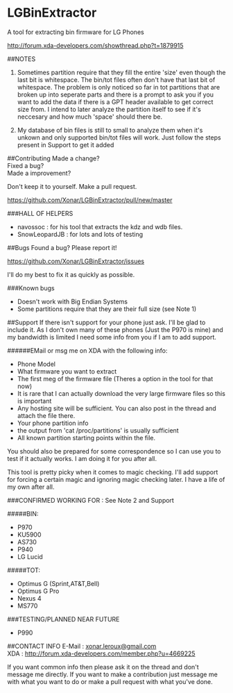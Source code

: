 LGBinExtractor
==============

A tool for extracting bin firmware for LG Phones

http://forum.xda-developers.com/showthread.php?t=1879915

##NOTES

 1. Sometimes partition require that they fill the entire 'size' even though the last bit is whitespace. The bin/tot files often don't have that last bit of whitespace. The problem is only noticed so far in tot partitions that are broken up into seperate parts and there is a prompt to ask you if you want to add the data if there is a GPT header available to get correct size from. I intend to later analyze the partition itself to see if it's neccesary and how much 'space' should there be.

 2. My database of bin files is still to small to analyze them when it's unkown and only supported bin/tot files will work. Just follow the steps present in Support to get it added

##Contributing
Made a change? </br>
Fixed a bug?</br>
Made a improvement?</br>

Don't keep it to yourself. Make a pull request.

https://github.com/Xonar/LGBinExtractor/pull/new/master

###HALL OF HELPERS
 - navossoc : for his tool that extracts the kdz and wdb files.
 - SnowLeopardJB : for lots and lots of testing

##Bugs
Found a bug? Please report it!

https://github.com/Xonar/LGBinExtractor/issues

I'll do my best to fix it as quickly as possible.

###Known bugs
 - Doesn't work with Big Endian Systems
 - Some partitions require that they are their full size (see Note 1)

##Support
If there isn't support for your phone just ask. I'll be glad to include it. As I don't own many of these phones (Just the P970 is mine) and my bandwidth is limited I need some info from you if I am to add support.

######EMail or msg me on XDA with the following info:
- Phone Model
- What firmware you want to extract
- The first meg of the firmware file (Theres a option in the tool for that now)</br>
 - It is rare that I can actually download the very large firmware files so this is important</br>
 - Any hosting site will be sufficient. You can also post in the thread and attach the file there.
- Your phone partition info</br>
 - the output from 'cat /proc/partitions' is usually sufficient
- All known partition starting points within the file.

You should also be prepared for some correspondence so I can use you to test if it actually works. I am doing it for you after all.
    	
This tool is pretty picky when it comes to magic checking. I'll add support for forcing a certain magic and ignoring magic checking later. I have a life of my own after all.

###CONFIRMED WORKING FOR :
See Note 2 and Support

#####BIN:
 - P970
 - KU5900
 - AS730
 - P940
 - LG Lucid

#####TOT:
- Optimus G (Sprint,AT&T,Bell)
- Optimus G Pro
- Nexus 4
- MS770

###TESTING/PLANNED NEAR FUTURE
- P990

##CONTACT INFO
E-Mail : xonar.leroux@gmail.com</br>
XDA	: http://forum.xda-developers.com/member.php?u=4669225

If you want common info then please ask it on the thread and don't message me directly.
If you want to make a contribution just message me with what you want to do or make a pull request with what you've done.
